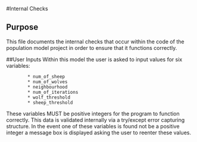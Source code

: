 #Internal Checks

## Purpose
This file documents the internal checks that occur within the code of the population model project in order to ensure that it functions correctly.

##User Inputs
Within this model the user is asked to input values for six variables:

            * num_of_sheep 
            * num_of_wolves 
            * neighbourhood 
            * num_of_iterations 
            * wolf_threshold 
            * sheep_threshold 
            
These variables MUST be positive integers for the program to function correctly. This data is validated internally via a try/except error capturing structure. In the event one of these variables is found not be a positive integer a message box is displayed asking the user to reenter these values.         
